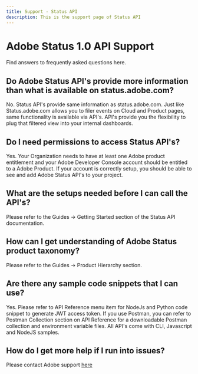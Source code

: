 ```yaml
---
title: Support - Status API
description: This is the support page of Status API 
---
```


<Hero slots="heading, text" background="rgb(19, 93, 183)"/>

# Adobe Status 1.0 API Support

Find answers to frequently asked questions here.

## Do Adobe Status API's provide  more information than what is available on status.adobe.com?
No. Status API's provide same information as status.adobe.com. Just like Status.adobe.com allows you to filer events on Cloud and Product pages, same functionality is available via API's. API's provide you the flexibility to plug that filtered view into your internal dashboards.

## Do I need permissions to access Status API's?
Yes. Your Organization needs to have at least one Adobe product entitlement and your Adobe Developer Console account should be entitled to a Adobe Product. If your account is correctly setup, you should be able to see and add Adobe Status API's to your project.

## What are the setups needed before I can call the API's?
Please refer to the Guides -> Getting Started section of the Status API documentation.

## How can I get understanding of Adobe Status product taxonomy?
Please refer to the Guides -> Product Hierarchy section.

## Are there any sample code snippets that I can use?
Yes. Please refer to API Reference menu item for NodeJs and Python code snippet to generate JWT access token. If you use Postman, you can refer to Postman Collection section on API Reference for a downloadable Postman collection and environment variable files. All API's come with CLI, Javascript and NodeJS samples.

## How do I get more help if I run into issues?
Please contact Adobe support [here](https://experienceleague.adobe.com/?support-tab=home#support) 
